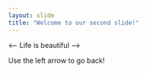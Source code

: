 ```yaml
---
layout: slide
title: "Welcome to our second slide!"
---
```


<-- Life is beautiful -->

Use the left arrow to go back!